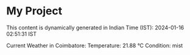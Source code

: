 # My Project

This content is dynamically generated in Indian Time (IST): 2024-01-16 02:51:31 IST


Current Weather in Coimbatore:
Temperature: 21.88 °C
Condition: mist
